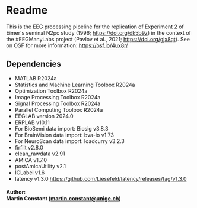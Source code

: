 # Readme
This is the EEG processing pipeline for the replication of Experiment 2 of Eimer's seminal N2pc study (1996; https://doi.org/dk5b9z) in the context of the #EEGManyLabs project (Pavlov et al., 2021; https://doi.org/gjx8qt).
See on OSF for more information:  https://osf.io/4ux8r/

## Dependencies
- MATLAB R2024a
- Statistics and Machine Learning Toolbox R2024a
- Optimization Toolbox R2024a
- Image Processing Toolbox R2024a
- Signal Processing Toolbox R2024a
- Parallel Computing Toolbox R2024a
- EEGLAB version 2024.0
- ERPLAB v10.11
- For BioSemi data import: Biosig v3.8.3
- For BrainVision data import: bva-io v1.73
- For NeuroScan data import: loadcurry v3.2.3
- firfilt v2.8.0
- clean_rawdata v2.91
- AMICA v1.7.0
- postAmicaUtility v2.1
- ICLabel v1.6
- latency v1.3.0 https://github.com/Liesefeld/latency/releases/tag/v1.3.0

#### Author: <br> Martin Constant (martin.constant@unige.ch)